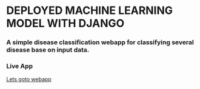 # DEPLOYED MACHINE LEARNING  MODEL WITH DJANGO
### A simple disease classification webapp for classifying several disease base on input data.
### Live App
[Lets goto webapp](https://touristpredapp.herokuapp.com/)
